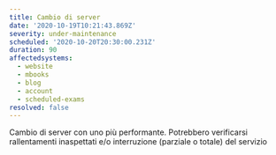```yaml
---
title: Cambio di server
date: '2020-10-19T10:21:43.869Z'
severity: under-maintenance
scheduled: '2020-10-20T20:30:00.231Z'
duration: 90
affectedsystems:
  - website
  - mbooks
  - blog
  - account
  - scheduled-exams
resolved: false
---
```

Cambio di server con uno più performante. Potrebbero verificarsi rallentamenti 
inaspettati e/o interruzione (parziale o totale) del servizio

<!--- language code: en -->
